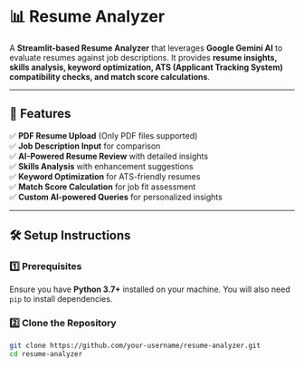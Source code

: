 # 📊 Resume Analyzer  

A **Streamlit-based Resume Analyzer** that leverages **Google Gemini AI** to evaluate resumes against job descriptions. It provides **resume insights, skills analysis, keyword optimization, ATS (Applicant Tracking System) compatibility checks, and match score calculations**.

---

## 🚀 Features  

✅ **PDF Resume Upload** (Only PDF files supported)  
✅ **Job Description Input** for comparison  
✅ **AI-Powered Resume Review** with detailed insights  
✅ **Skills Analysis** with enhancement suggestions  
✅ **Keyword Optimization** for ATS-friendly resumes  
✅ **Match Score Calculation** for job fit assessment  
✅ **Custom AI-powered Queries** for personalized insights  

---

## 🛠️ Setup Instructions  

### **1️⃣ Prerequisites**  
Ensure you have **Python 3.7+** installed on your machine. You will also need `pip` to install dependencies.

### **2️⃣ Clone the Repository**  
```bash
git clone https://github.com/your-username/resume-analyzer.git
cd resume-analyzer
